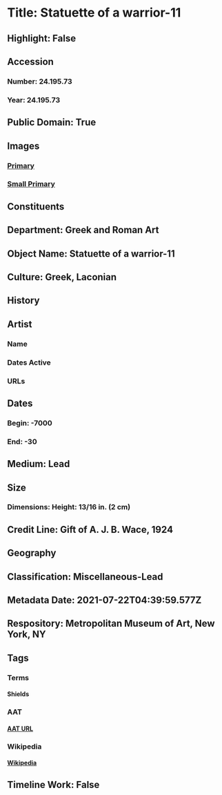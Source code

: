 # Title: Statuette of a warrior-11
## Highlight: False
## Accession
### Number: 24.195.73
### Year: 24.195.73
## Public Domain: True
## Images
### [Primary](https://images.metmuseum.org/CRDImages/gr/original/DP120870.jpg)
### [Small Primary](https://images.metmuseum.org/CRDImages/gr/web-large/DP120870.jpg)
## Constituents
## Department: Greek and Roman Art
## Object Name: Statuette of a warrior-11
## Culture: Greek, Laconian
## History
## Artist
### Name
### Dates Active
### URLs
## Dates
### Begin: -7000
### End: -30
## Medium: Lead
## Size
### Dimensions: Height: 13/16 in. (2 cm)
## Credit Line: Gift of A. J. B. Wace, 1924
## Geography
## Classification: Miscellaneous-Lead
## Metadata Date: 2021-07-22T04:39:59.577Z
## Respository: Metropolitan Museum of Art, New York, NY
## Tags
### Terms
#### Shields
### AAT
#### [AAT URL](http://vocab.getty.edu/page/aat/300036869)
### Wikipedia
#### [Wikipedia]()
## Timeline Work: False